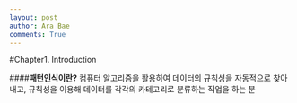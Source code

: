 ```yaml
---
layout: post
author: Ara Bae
comments: True
---
```


#Chapter1. Introduction

####**패턴인식이란?**
컴퓨터 알고리즘을 활용하여 데이터의 규칙성을 자동적으로 찾아내고, 규칙성을 이용해 데이터를 각각의 카테고리로 분류하는 작업을 하는 분
